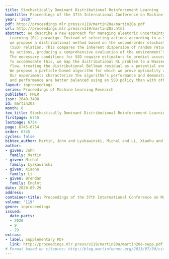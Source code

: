 ```yaml
---
title: Stochastically Dominant Distributional Reinforcement Learning
booktitle: Proceedings of the 37th International Conference on Machine Learning
year: '2020'
pdf: http://proceedings.mlr.press/v119/martin20a/martin20a.pdf
url: http://proceedings.mlr.press/v119/martin20a.html
abstract: We describe a new approach for managing aleatoric uncertainty in the Reinforcement
  Learning (RL) paradigm. Instead of selecting actions according to a single statistic,
  we propose a distributional method based on the second-order stochastic dominance
  (SSD) relation. This compares the inherent dispersion of random returns induced
  by actions, producing a comprehensive evaluation of the environment’s uncertainty.
  The necessary conditions for SSD require estimators to predict accurate second moments.
  To accommodate this, we map the distributional RL problem to a Wasserstein gradient
  flow, treating the distributional Bellman residual as a potential energy functional.
  We propose a particle-based algorithm for which we prove optimality and convergence.
  Our experiments characterize the algorithm’s performance and demonstrate how uncertainty
  and performance are better balanced using an SSD policy than with other risk measures.
layout: inproceedings
series: Proceedings of Machine Learning Research
publisher: PMLR
issn: 2640-3498
id: martin20a
month: 0
tex_title: Stochastically Dominant Distributional Reinforcement Learning
firstpage: 6745
lastpage: 6754
page: 6745-6754
order: 6745
cycles: false
bibtex_author: Martin, John and Lyskawinski, Michal and Li, Xiaohu and Englot, Brendan
author:
- given: John
  family: Martin
- given: Michal
  family: Lyskawinski
- given: Xiaohu
  family: Li
- given: Brendan
  family: Englot
date: 2020-09-29
address: 
container-title: Proceedings of the 37th International Conference on Machine Learning
volume: '119'
genre: inproceedings
issued:
  date-parts:
  - 2020
  - 9
  - 29
extras:
- label: Supplementary PDF
  link: http://proceedings.mlr.press/v119/martin20a/martin20a-supp.pdf
# Format based on citeproc: http://blog.martinfenner.org/2013/07/30/citeproc-yaml-for-bibliographies/
---
```

